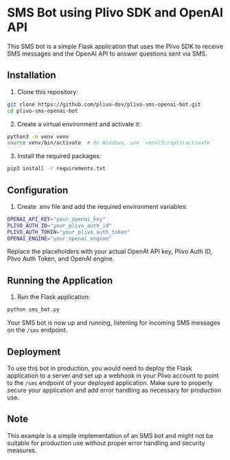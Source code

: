# SMS Bot using Plivo SDK and OpenAI API

This SMS bot is a simple Flask application that uses the Plivo SDK to receive SMS messages and the OpenAI API to answer questions sent via SMS.

## Installation

1. Clone this repository:

```bash
git clone https://github.com/plivo-dev/plivo-sms-openai-bot.git
cd plivo-sms-openai-bot
```

2. Create a virtual environment and activate it:

```bash
python3 -m venv venv
source venv/bin/activate  # On Windows, use `venv\Scripts\activate`
```

3. Install the required packages:

```bash
pip3 install -r requirements.txt
```

## Configuration

1. Create .env file and add the required environment variables:

```bash
OPENAI_API_KEY="your_openai_key"
PLIVO_AUTH_ID="your_plivo_auth_id"
PLIVO_AUTH_TOKEN="your_plivo_auth_token"
OPENAI_ENGINE="your_openai_engine"
```

Replace the placeholders with your actual OpenAI API key, Plivo Auth ID, Plivo Auth Token, and OpenAI engine.

## Running the Application

1. Run the Flask application:

```bash
python sms_bot.py
```

Your SMS bot is now up and running, listening for incoming SMS messages on the `/sms` endpoint.

## Deployment

To use this bot in production, you would need to deploy the Flask application to a server and set up a webhook in your Plivo account to point to the `/sms` endpoint of your deployed application. Make sure to properly secure your application and add error handling as necessary for production use.

## Note

This example is a simple implementation of an SMS bot and might not be suitable for production use without proper error handling and security measures.


